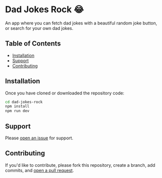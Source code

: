# Dad Jokes Rock 😂

An app where you can fetch dad jokes with a beautiful random joke button, or search for your own dad jokes.

## Table of Contents

  - [Installation](#installation)
  - [Support](#support)
  - [Contributing](#contributing)

## Installation

Once you have cloned or downloaded the repository code:

```sh
cd dad-jokes-rock
npm install
npm run dev
```

## Support

Please [open an issue](https://github.com/ambrwlsn/dad-jokes-rock/issues/new) for support.

## Contributing

If you'd like to contribute, please fork this repository, create a branch, add commits, and [open a pull request](https://github.com/ambrwlsn/dad-jokes-rock/compare/).